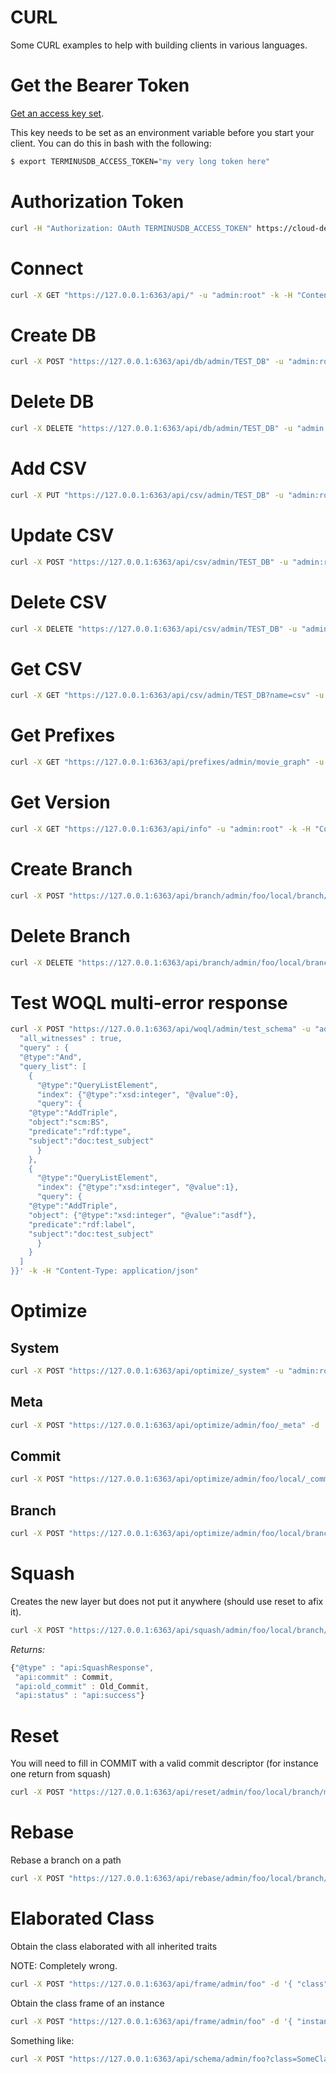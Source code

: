 # CURL

Some CURL examples to help with building clients in various languages.

<!-- to-do: REFACTOR -->

# Get the Bearer Token
[Get an access key set](https://github.com/terminusdb/terminusdb-docs/blob/v10.0/UI.md).

 This key needs to be set as an environment variable before you start your client. You can do this in bash with the following:

```bash
$ export TERMINUSDB_ACCESS_TOKEN="my very long token here"

```
# Authorization Token

```bash
curl -H "Authorization: OAuth TERMINUSDB_ACCESS_TOKEN" https://cloud-dev.dcm.ist/{organization}/
```


# Connect

```bash
curl -X GET "https://127.0.0.1:6363/api/" -u "admin:root" -k -H "Content-Type: application/json"
```

# Create DB

```bash
curl -X POST "https://127.0.0.1:6363/api/db/admin/TEST_DB" -u "admin:root" -d '{ "comment" : "yo", "label" : "TEST_DB" }' -k -H "Content-Type: application/json"
```

# Delete DB

```bash
curl -X DELETE "https://127.0.0.1:6363/api/db/admin/TEST_DB" -u "admin:root" -k
```

# Add CSV

```bash
curl -X PUT "https://127.0.0.1:6363/api/csv/admin/TEST_DB" -u "admin:root" -k -F "csv=@test/0CE.csv" -F 'payload={"commit_info" : {"author" : "Author", "message" : "Message"}}'
```

# Update CSV

```bash
curl -X POST "https://127.0.0.1:6363/api/csv/admin/TEST_DB" -u "admin:root" -k -F "csv=@test/0CE.csv" -F 'payload={"commit_info" : {"author" : "Author", "message" : "Message"}}'
```

# Delete CSV
```bash
curl -X DELETE "https://127.0.0.1:6363/api/csv/admin/TEST_DB" -u "admin:root" -d '{"name" : "csv", "commit_info" : {"author" : "Author", "message" : "Message"}}' -k -H "Content-Type: application/json"
```

# Get CSV

```bash
curl -X GET "https://127.0.0.1:6363/api/csv/admin/TEST_DB?name=csv" -u "admin:root" -k -H "Content-Type: application/json"
```
# Get Prefixes

```bash
curl -X GET "https://127.0.0.1:6363/api/prefixes/admin/movie_graph" -u "admin:root" -k -H "Content-Type: application/json"
```

# Get Version

```bash
curl -X GET "https://127.0.0.1:6363/api/info" -u "admin:root" -k -H "Content-Type: application/json"
```

# Create Branch

```bash
curl -X POST "https://127.0.0.1:6363/api/branch/admin/foo/local/branch/bar" -u "admin:root" -d '{"origin" : "admin/foo/local/branch/main"}' -k -H "Content-Type: application/json"
```

# Delete Branch

```bash
curl -X DELETE "https://127.0.0.1:6363/api/branch/admin/foo/local/branch/bar" -d '{}' -u "admin:root" -k -H "Content-Type: application/json"
```

# Test WOQL multi-error response

```bash
curl -X POST "https://127.0.0.1:6363/api/woql/admin/test_schema" -u "admin:root" -d '{ 
  "all_witnesses" : true,
  "query" : {
  "@type":"And",
  "query_list": [
    {
      "@type":"QueryListElement",
      "index": {"@type":"xsd:integer", "@value":0},
      "query": {
	"@type":"AddTriple",
	"object":"scm:BS",
	"predicate":"rdf:type",
	"subject":"doc:test_subject"
      }
    },
    {
      "@type":"QueryListElement",
      "index": {"@type":"xsd:integer", "@value":1},
      "query": {
	"@type":"AddTriple",
	"object": {"@type":"xsd:integer", "@value":"asdf"},
	"predicate":"rdf:label",
	"subject":"doc:test_subject"
      }
    }
  ]
}}' -k -H "Content-Type: application/json"
```

# Optimize

## System

```bash
curl -X POST "https://127.0.0.1:6363/api/optimize/_system" -u "admin:root" -k
```
## Meta

```bash
curl -X POST "https://127.0.0.1:6363/api/optimize/admin/foo/_meta" -d '{}' -u "admin:root" -k -H "Content-Type: application/json"
```

## Commit

```bash
curl -X POST "https://127.0.0.1:6363/api/optimize/admin/foo/local/_commits" -d '{}' -u "admin:root" -k -H "Content-Type: application/json"
```

## Branch

```bash
curl -X POST "https://127.0.0.1:6363/api/optimize/admin/foo/local/branch/main" -d '{}' -u "admin:root" -k -H "Content-Type: application/json"
```

# Squash

Creates the new layer but does not put it anywhere (should use reset to afix it).

```bash
curl -X POST "https://127.0.0.1:6363/api/squash/admin/foo/local/branch/main" -d '{ "commit_info" : { "author" : "me", "message" : "yo"}}}' -u "admin:root" -k -H "Content-Type: application/json"
```

*Returns:*

```javascript
{"@type" : "api:SquashResponse",
 "api:commit" : Commit,
 "api:old_commit" : Old_Commit,
 "api:status" : "api:success"}
```

# Reset

You will need to fill in COMMIT with a valid commit descriptor (for instance one return from squash)

```bash
curl -X POST "https://127.0.0.1:6363/api/reset/admin/foo/local/branch/main" -d '{ "commit_descriptor" : COMMIT}' -u "admin:root" -k -H "Content-Type: application/json"
```

# Rebase

Rebase a branch on a path

```bash
curl -X POST "https://127.0.0.1:6363/api/rebase/admin/foo/local/branch/main" -d '{ "author" : "gavin@terminusdb.com", "rebase_from" : "admin/foo/local/branch/other" }' -u "admin:root" -k -H "Content-Type: application/json"
```

# Elaborated Class

Obtain the class elaborated with all inherited traits

NOTE: Completely wrong.

```bash
curl -X POST "https://127.0.0.1:6363/api/frame/admin/foo" -d '{ "class" : "scm:SomeClass" }' -u "admin:root" -k -H "Content-Type: application/json"
```

Obtain the class frame of an instance

```bash
curl -X POST "https://127.0.0.1:6363/api/frame/admin/foo" -d '{ "instance" : "doc:InstanceOfSomeClass" }' -u "admin:root" -k -H "Content-Type: application/json"
```

Something like:

```bash
curl -X POST "https://127.0.0.1:6363/api/schema/admin/foo?class=SomeClass" -u "admin:root" -k -H "Content-Type: application/json"
```
